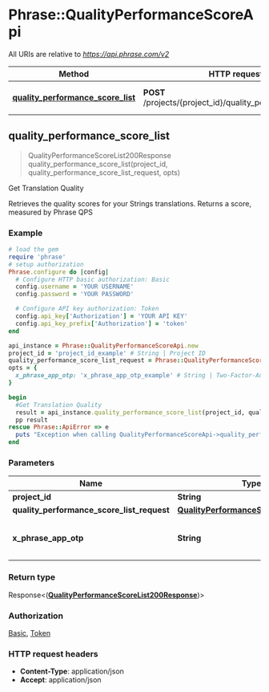 # Phrase::QualityPerformanceScoreApi

All URIs are relative to *https://api.phrase.com/v2*

Method | HTTP request | Description
------------- | ------------- | -------------
[**quality_performance_score_list**](QualityPerformanceScoreApi.md#quality_performance_score_list) | **POST** /projects/{project_id}/quality_performance_score | Get Translation Quality



## quality_performance_score_list

> QualityPerformanceScoreList200Response quality_performance_score_list(project_id, quality_performance_score_list_request, opts)

Get Translation Quality

Retrieves the quality scores for your Strings translations. Returns a score, measured by Phrase QPS

### Example

```ruby
# load the gem
require 'phrase'
# setup authorization
Phrase.configure do |config|
  # Configure HTTP basic authorization: Basic
  config.username = 'YOUR USERNAME'
  config.password = 'YOUR PASSWORD'

  # Configure API key authorization: Token
  config.api_key['Authorization'] = 'YOUR API KEY'
  config.api_key_prefix['Authorization'] = 'token'
end

api_instance = Phrase::QualityPerformanceScoreApi.new
project_id = 'project_id_example' # String | Project ID
quality_performance_score_list_request = Phrase::QualityPerformanceScoreListRequest.new # QualityPerformanceScoreListRequest | 
opts = {
  x_phrase_app_otp: 'x_phrase_app_otp_example' # String | Two-Factor-Authentication token (optional)
}

begin
  #Get Translation Quality
  result = api_instance.quality_performance_score_list(project_id, quality_performance_score_list_request, opts)
  pp result
rescue Phrase::ApiError => e
  puts "Exception when calling QualityPerformanceScoreApi->quality_performance_score_list: #{e}"
end
```

### Parameters


Name | Type | Description  | Notes
------------- | ------------- | ------------- | -------------
 **project_id** | **String**| Project ID | 
 **quality_performance_score_list_request** | [**QualityPerformanceScoreListRequest**](QualityPerformanceScoreListRequest.md)|  | 
 **x_phrase_app_otp** | **String**| Two-Factor-Authentication token (optional) | [optional] 

### Return type

Response<([**QualityPerformanceScoreList200Response**](QualityPerformanceScoreList200Response.md))>

### Authorization

[Basic](../README.md#Basic), [Token](../README.md#Token)

### HTTP request headers

- **Content-Type**: application/json
- **Accept**: application/json

